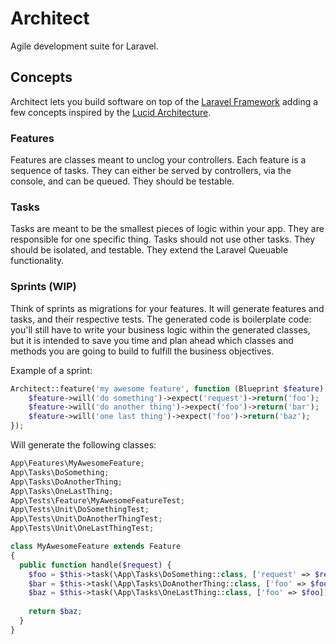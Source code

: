 # Architect
Agile development suite for Laravel.

## Concepts
Architect lets you build software on top of the [Laravel Framework](https://github.com/laravel) adding a few concepts inspired by the [Lucid Architecture](https://github.com/lucid-architecture).

### Features
Features are classes meant to unclog your controllers. Each feature is a sequence of tasks. They can either be served by controllers, via the console, and can be queued. They should be testable.

### Tasks
Tasks are meant to be the smallest pieces of logic within your app. They are responsible for one specific thing. Tasks should not use other tasks. They should be isolated, and testable. They extend the Laravel Queuable functionality. 

### Sprints (WIP)
Think of sprints as migrations for your features. It will generate features and tasks, and their respective tests. The generated code is boilerplate code: you'll still have to write your business logic within the generated classes, but it is intended to save you time and plan ahead which classes and methods you are going to build to fulfill the business objectives.

Example of a sprint:
```php
Architect::feature('my awesome feature', function (Blueprint $feature) {
    $feature->will('do something')->expect('request')->return('foo');
    $feature->will('do another thing')->expect('foo')->return('bar');
    $feature->will('one last thing')->expect('foo')->return('baz');
});
```

Will generate the following classes:
```php
App\Features\MyAwesomeFeature;
App\Tasks\DoSomething;
App\Tasks\DoAnotherThing;
App\Tasks\OneLastThing;
App\Tests\Feature\MyAwesomeFeatureTest;
App\Tests\Unit\DoSomethingTest;
App\Tests\Unit\DoAnotherThingTest;
App\Tests\Unit\OneLastThingTest;
```

```php
class MyAwesomeFeature extends Feature 
{
  public function handle($request) {
    $foo = $this->task(\App\Tasks\DoSomething::class, ['request' => $request]);
    $bar = $this->task(\App\Tasks\DoAnotherThing::class, ['foo' => $foo]);
    $baz = $this->task(\App\Tasks\OneLastThing::class, ['foo' => $foo]);
    
    return $baz;
  }
}
```
